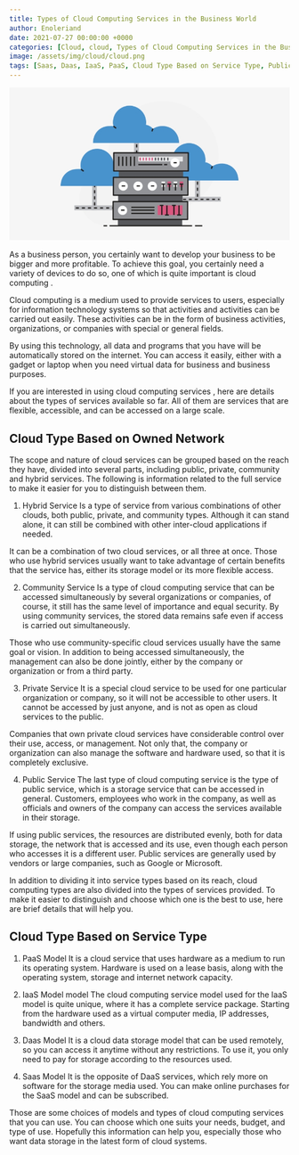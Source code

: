 ```yaml
---
title: Types of Cloud Computing Services in the Business World
author: Enoleriand
date: 2021-07-27 00:00:00 +0000
categories: [Cloud, cloud, Types of Cloud Computing Services in the Business World]
image: /assets/img/cloud/cloud.png
tags: [Saas, Daas, IaaS, PaaS, Cloud Type Based on Service Type, Public Service, Private Service, Community Service, Hybrid Service, Cloud Type Based on Owned Network]
---
```


![Desktop View](/assets/img/cloud/cloud.png)

As a business person, you certainly want to develop your business to be bigger and more profitable. To achieve this goal, you certainly need a variety of devices to do so, one of which is quite important is cloud computing .

Cloud computing is a medium used to provide services to users, especially for information technology systems so that activities and activities can be carried out easily. These activities can be in the form of business activities, organizations, or companies with special or general fields.

By using this technology, all data and programs that you have will be automatically stored on the internet. You can access it easily, either with a gadget or laptop when you need virtual data for business and business purposes.

If you are interested in using cloud computing services , here are details about the types of services available so far. All of them are services that are flexible, accessible, and can be accessed on a large scale.

## Cloud Type Based on Owned Network
The scope and nature of cloud services can be grouped based on the reach they have, divided into several parts, including public, private, community and hybrid services. The following is information related to the full service to make it easier for you to distinguish between them.

1. Hybrid Service
Is a type of service from various combinations of other clouds, both public, private, and community types. Although it can stand alone, it can still be combined with other inter-cloud applications if needed.

It can be a combination of two cloud services, or all three at once. Those who use hybrid services usually want to take advantage of certain benefits that the service has, either its storage model or its more flexible access.

2. Community Service
Is a type of cloud computing service that can be accessed simultaneously by several organizations or companies, of course, it still has the same level of importance and equal security. By using community services, the stored data remains safe even if access is carried out simultaneously.

Those who use community-specific cloud services usually have the same goal or vision. In addition to being accessed simultaneously, the management can also be done jointly, either by the company or organization or from a third party.

3. Private Service
It is a special cloud service to be used for one particular organization or company, so it will not be accessible to other users. It cannot be accessed by just anyone, and is not as open as cloud services to the public.

Companies that own private cloud services have considerable control over their use, access, or management. Not only that, the company or organization can also manage the software and hardware used, so that it is completely exclusive.

4. Public Service
The last type of cloud computing service is the type of public service, which is a storage service that can be accessed in general. Customers, employees who work in the company, as well as officials and owners of the company can access the services available in their storage.

If using public services, the resources are distributed evenly, both for data storage, the network that is accessed and its use, even though each person who accesses it is a different user. Public services are generally used by vendors or large companies, such as Google or Microsoft.

In addition to dividing it into service types based on its reach, cloud computing types are also divided into the types of services provided. To make it easier to distinguish and choose which one is the best to use, here are brief details that will help you.

## Cloud Type Based on Service Type

1. PaaS Model
It is a cloud service that uses hardware as a medium to run its operating system. Hardware is used on a lease basis, along with the operating system, storage and internet network capacity.

2. IaaS Model model
The cloud computing service model used for the IaaS model is quite unique, where it has a complete service package. Starting from the hardware used as a virtual computer media, IP addresses, bandwidth and others.

3. Daas Model
It is a cloud data storage model that can be used remotely, so you can access it anytime without any restrictions. To use it, you only need to pay for storage according to the resources used.

4. Saas Model
It is the opposite of DaaS services, which rely more on software for the storage media used. You can make online purchases for the SaaS model and can be subscribed.

Those are some choices of models and types of cloud computing services that you can use. You can choose which one suits your needs, budget, and type of use. Hopefully this information can help you, especially those who want data storage in the latest form of cloud systems.
